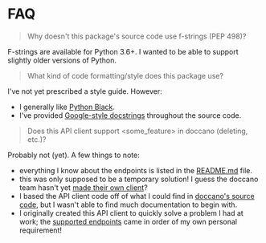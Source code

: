 # FAQ

> Why doesn't this package's source code use f-strings (PEP 498)?

F-strings are available for Python 3.6+. I wanted to be able to support slightly older versions of Python.

> What kind of code formatting/style does this package use?

I've not yet prescribed a style guide. However:
- I generally like [Python Black](https://github.com/psf/black).
- I've provided [Google-style docstrings](https://sphinxcontrib-napoleon.readthedocs.io/en/latest/example_google.html) throughout the source code.

> Does this API client support <some_feature> in doccano (deleting, etc.)?

Probably not (yet). A few things to note:
- everything I know about the endpoints is listed in the [README.md](https://github.com/doccano/doccano_api_client/blob/master/README.md#history) file.
- this was only supposed to be a temporary solution! I guess the doccano team hasn't yet [made their own client](https://github.com/doccano/doccano/issues/299#issuecomment-557037552)?
- I based the API client code off of what I could find in [doccano's source code](https://github.com/doccano/doccano/blob/master/app/api/urls.py), but I wasn't able to find much documentation to begin with.
- I originally created this API client to quickly solve a problem I had at work; the [supported endpoints](https://github.com/doccano/doccano_api_client/blob/master/README.md#completion) came in order of my own personal requirement!
